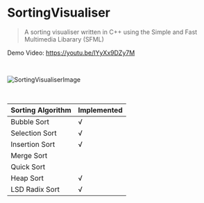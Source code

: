 # SortingVisualiser

>A sorting visualiser written in C++ using the Simple and Fast Multimedia Libarary (SFML)

Demo Video: https://youtu.be/IYyXx9DZy7M

</br>

![SortingVisualiserImage](https://i.imgur.com/dcaETdT.png)

</br>

Sorting Algorithm | Implemented
---------------- | -----------
Bubble Sort | √
Selection Sort | √
Insertion Sort | √
Merge Sort |
Quick Sort |
Heap Sort | √
LSD Radix Sort | √

